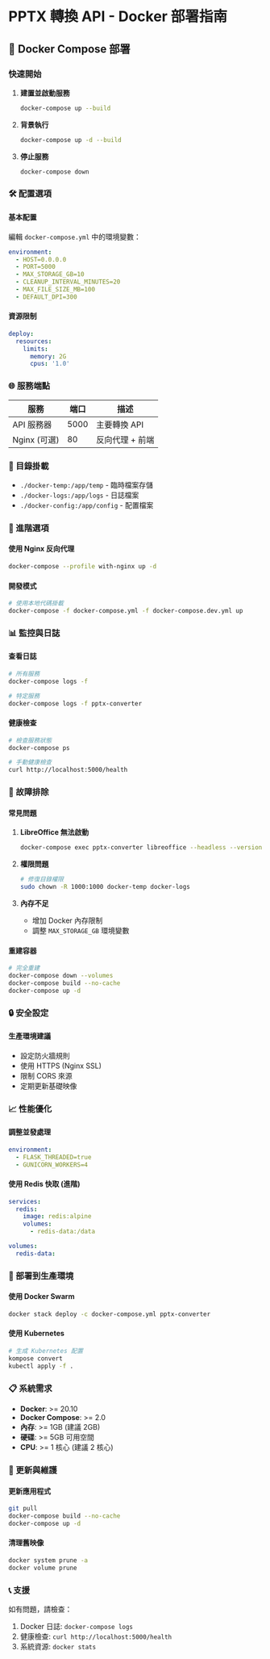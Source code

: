 # PPTX 轉換 API - Docker 部署指南

## 🐳 Docker Compose 部署

### 快速開始

1. **建置並啟動服務**
   ```bash
   docker-compose up --build
   ```

2. **背景執行**
   ```bash
   docker-compose up -d --build
   ```

3. **停止服務**
   ```bash
   docker-compose down
   ```

### 🛠️ 配置選項

#### 基本配置
編輯 `docker-compose.yml` 中的環境變數：

```yaml
environment:
  - HOST=0.0.0.0
  - PORT=5000
  - MAX_STORAGE_GB=10
  - CLEANUP_INTERVAL_MINUTES=20
  - MAX_FILE_SIZE_MB=100
  - DEFAULT_DPI=300
```

#### 資源限制
```yaml
deploy:
  resources:
    limits:
      memory: 2G
      cpus: '1.0'
```

### 🌐 服務端點

| 服務 | 端口 | 描述 |
|------|------|------|
| API 服務器 | 5000 | 主要轉換 API |
| Nginx (可選) | 80 | 反向代理 + 前端 |

### 📂 目錄掛載

- `./docker-temp:/app/temp` - 臨時檔案存儲
- `./docker-logs:/app/logs` - 日誌檔案
- `./docker-config:/app/config` - 配置檔案

### 🔧 進階選項

#### 使用 Nginx 反向代理
```bash
docker-compose --profile with-nginx up -d
```

#### 開發模式
```bash
# 使用本地代碼掛載
docker-compose -f docker-compose.yml -f docker-compose.dev.yml up
```

### 📊 監控與日誌

#### 查看日誌
```bash
# 所有服務
docker-compose logs -f

# 特定服務
docker-compose logs -f pptx-converter
```

#### 健康檢查
```bash
# 檢查服務狀態
docker-compose ps

# 手動健康檢查
curl http://localhost:5000/health
```

### 🐛 故障排除

#### 常見問題

1. **LibreOffice 無法啟動**
   ```bash
   docker-compose exec pptx-converter libreoffice --headless --version
   ```

2. **權限問題**
   ```bash
   # 修復目錄權限
   sudo chown -R 1000:1000 docker-temp docker-logs
   ```

3. **內存不足**
   - 增加 Docker 內存限制
   - 調整 `MAX_STORAGE_GB` 環境變數

#### 重建容器
```bash
# 完全重建
docker-compose down --volumes
docker-compose build --no-cache
docker-compose up -d
```

### 🔒 安全設定

#### 生產環境建議
- 設定防火牆規則
- 使用 HTTPS (Nginx SSL)
- 限制 CORS 來源
- 定期更新基礎映像

### 📈 性能優化

#### 調整並發處理
```yaml
environment:
  - FLASK_THREADED=true
  - GUNICORN_WORKERS=4
```

#### 使用 Redis 快取 (進階)
```yaml
services:
  redis:
    image: redis:alpine
    volumes:
      - redis-data:/data

volumes:
  redis-data:
```

### 🚀 部署到生產環境

#### 使用 Docker Swarm
```bash
docker stack deploy -c docker-compose.yml pptx-converter
```

#### 使用 Kubernetes
```bash
# 生成 Kubernetes 配置
kompose convert
kubectl apply -f .
```

### 📋 系統需求

- **Docker**: >= 20.10
- **Docker Compose**: >= 2.0
- **內存**: >= 1GB (建議 2GB)
- **硬碟**: >= 5GB 可用空間
- **CPU**: >= 1 核心 (建議 2 核心)

### 🔄 更新與維護

#### 更新應用程式
```bash
git pull
docker-compose build --no-cache
docker-compose up -d
```

#### 清理舊映像
```bash
docker system prune -a
docker volume prune
```

### 📞 支援

如有問題，請檢查：
1. Docker 日誌: `docker-compose logs`
2. 健康檢查: `curl http://localhost:5000/health`
3. 系統資源: `docker stats`
